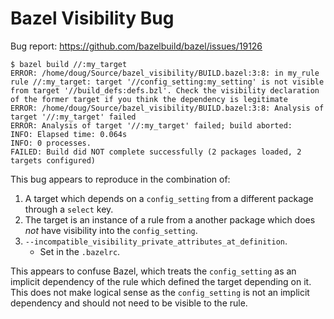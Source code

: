 # Bazel Visibility Bug

Bug report: https://github.com/bazelbuild/bazel/issues/19126

```
$ bazel build //:my_target
ERROR: /home/doug/Source/bazel_visibility/BUILD.bazel:3:8: in my_rule rule //:my_target: target '//config_setting:my_setting' is not visible from target '//build_defs:defs.bzl'. Check the visibility declaration of the former target if you think the dependency is legitimate
ERROR: /home/doug/Source/bazel_visibility/BUILD.bazel:3:8: Analysis of target '//:my_target' failed
ERROR: Analysis of target '//:my_target' failed; build aborted: 
INFO: Elapsed time: 0.064s
INFO: 0 processes.
FAILED: Build did NOT complete successfully (2 packages loaded, 2 targets configured)
```

This bug appears to reproduce in the combination of:
1.  A target which depends on a `config_setting` from a different package
    through a `select` key.
1.  The target is an instance of a rule from a another package which does _not_
    have visibility into the `config_setting`.
1.  `--incompatible_visibility_private_attributes_at_definition`.
    * Set in the `.bazelrc`.

This appears to confuse Bazel, which treats the `config_setting` as an implicit
dependency of the rule which defined the target depending on it. This does not
make logical sense as the `config_setting` is not an implicit dependency and
should not need to be visible to the rule.
